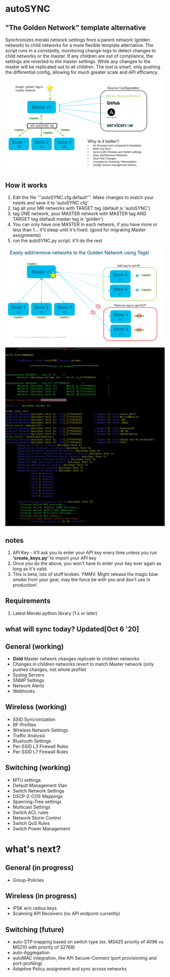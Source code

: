 # autoSYNC
## "The Golden Network" template alternative
Synchronizes meraki network settings from a parent network (golden network) to child networks for a more flexible template alternative. The script runs in a constantly, monitoring change-logs to detect changes to child networks or the master. If any children are out of compliance, the settings are reverted to the master settings. While any changes to the master will be replicated out to all children. The tool is smart, only pushing the differential config, allowing for much greater scale and API efficiency.

![autoSYNC Day1 Getting-Started](Images/day1.png)

## How it works
1. Edit the file '''autoSYNC.cfg.default'''. Make changes to match your needs and save it to 'autoSYNC.cfg'
2. tag all your MR networks with TARGET tag (default is 'autoSYNC')
3. tag ONE network, your MASTER network with MASTER tag AND TARGET tag (default master tag is 'golden')
4. You can only have one MASTER in each network, if you have more or less than 1... it'll sleep until it's fixed. (good for migrating Master assignments)
4. run the autoSYNC.py script. it'll do the rest

![autoSYNC Adding/Removing Networks](Images/addremove.png)

![autoSYNC Example Usage](Images/autoSYNC.png)

## notes
1. API Key - it'll ask you to enter your API key every time unless you run **'create_keys.py'** to import your API key
2. Once you do the above, you won't have to enter your key ever again as long as it's valid. 
3. This is beta, lots of stuff broken. YMMV. Might release the magic blue smoke from your gear, may the force be with you and don't use in production!

## Requirements
1. Latest Meraki python library (1.x or later)


## what will sync today? **Updated[Oct 6 '20]**

## General (working)
* **Gold** Master network changes replicate to children networks
* Changes in children networks revert to match Master network (only pushes changes, not whole profile)
* Syslog Servers
* SNMP Settings
* Network Alerts
* Webhooks

## Wireless (working)
* SSID Syncronization
* RF-Profiles
* Wireless Network Settings
* Traffic Analysis
* Bluetooth Settings
* Per-SSID L3 Firewall Rules
* Per-SSID L7 Firewall Rules

## Switching (working)
* MTU settings
* Default Management Vlan
* Switch Network Settings
* DSCP-2-COS Mappings
* Spanning-Tree settings
* Multicast Settings
* Switch ACL rules
* Network Storm Control
* Switch QoS Rules
* Switch Power Management

# what's next?

## General (in progress)
* Group-Policies

## Wireless (in progress)
* iPSK w/o radius keys
* Scanning API Receivers (no API endpoint currently)

## Switching (future)
* auto-STP mapping based on switch type (ex. MS425 priority of 4096 vs MS210 with priority of 32768)
* auto-Aggregation
* autoMAC integration, like API Secure-Connect (port provisioning and port-profiling) 
* Adaptive Policy assignment and sync across networks
